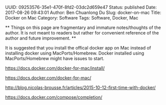 UUID: 09253576-35e1-470f-8fd2-03dc2d659e47
Status: published
Date: 2017-08-26 09:43:01
Author: Ben Chuanlong Du
Slug: docker-on-mac
Title: Docker on Mac
Category: Software
Tags: Software, Docker, Mac

**
Things on this page are
fragmentary and immature notes/thoughts of the author.
It is not meant to readers
but rather for convenient reference of the author and future improvement.
**


It is suggested that you install the offical docker app on Mac
instead of installing docker using MacPorts/Homebrew.
Docker installed using MacPorts/Homebrew might have issues to start. 

https://docs.docker.com/docker-for-mac/install/

https://docs.docker.com/docker-for-mac/

http://blog.nicolas-brousse.fr/articles/2015-10-12-first-time-with-docker/


https://docs.docker.com/compose/completion/


